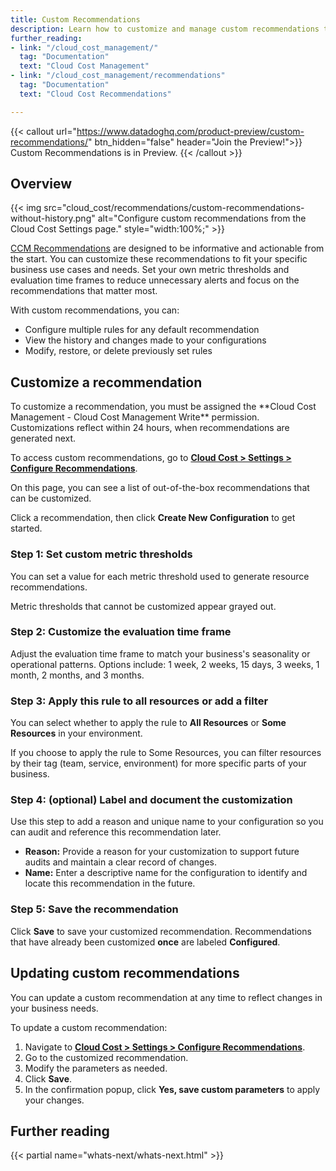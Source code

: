 ```yaml
---
title: Custom Recommendations
description: Learn how to customize and manage custom recommendations to fit your business needs.
further_reading:
- link: "/cloud_cost_management/"
  tag: "Documentation"
  text: "Cloud Cost Management"
- link: "/cloud_cost_management/recommendations"
  tag: "Documentation"
  text: "Cloud Cost Recommendations"

---
```


{{< callout url="https://www.datadoghq.com/product-preview/custom-recommendations/" btn_hidden="false" header="Join the Preview!">}}
  Custom Recommendations is in Preview.
{{< /callout >}}

## Overview

{{< img src="cloud_cost/recommendations/custom-recommendations-without-history.png" alt="Configure custom recommendations from the Cloud Cost Settings page." style="width:100%;" >}}

[CCM Recommendations][1] are designed to be informative and actionable from the start. You can customize these recommendations to fit your specific business use cases and needs. Set your own metric thresholds and evaluation time frames to reduce unnecessary alerts and focus on the recommendations that matter most.

With custom recommendations, you can:
- Configure multiple rules for any default recommendation
- View the history and changes made to your configurations
- Modify, restore, or delete previously set rules
  
## Customize a recommendation

<div class="alert alert-warning">To customize a recommendation, you must be assigned the **Cloud Cost Management - Cloud Cost Management Write** permission. </div>

<div class="alert alert-info">Customizations reflect within 24 hours, when recommendations are generated next.</div>

To access custom recommendations, go to [**Cloud Cost > Settings > Configure Recommendations**][2].

On this page, you can see a list of out-of-the-box recommendations that can be customized.

Click a recommendation, then click **Create New Configuration** to get started.

### Step 1: Set custom metric thresholds

You can set a value for each metric threshold used to generate resource recommendations.

Metric thresholds that cannot be customized appear grayed out.

### Step 2: Customize the evaluation time frame

Adjust the evaluation time frame to match your business's seasonality or operational patterns. Options include: 1 week, 2 weeks, 15 days, 3 weeks, 1 month, 2 months, and 3 months.

### Step 3: Apply this rule to all resources or add a filter

You can select whether to apply the rule to **All Resources** or **Some Resources** in your environment.

If you choose to apply the rule to Some Resources, you can filter resources by their tag (team, service, environment) for more specific parts of your business.

### Step 4: (optional) Label and document the customization

Use this step to add a reason and unique name to your configuration so you can audit and reference this recommendation later.

- **Reason:** Provide a reason for your customization to support future audits and maintain a clear record of changes.
- **Name:** Enter a descriptive name for the configuration to identify and locate this recommendation in the future.

### Step 5: Save the recommendation

Click **Save** to save your customized recommendation. Recommendations that have already been customized **once** are labeled **Configured**.

## Updating custom recommendations

You can update a custom recommendation at any time to reflect changes in your business needs.

To update a custom recommendation:

1. Navigate to [**Cloud Cost > Settings > Configure Recommendations**][2].
2. Go to the customized recommendation.
3. Modify the parameters as needed.
4. Click **Save**.
5. In the confirmation popup, click **Yes, save custom parameters** to apply your changes.

## Further reading
{{< partial name="whats-next/whats-next.html" >}}

[1]: /cloud_cost_management/recommendations/
[2]: https://app.datadoghq.com/cost/settings/configure-recommendations
